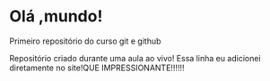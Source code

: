 # Olá ,mundo!
 Primeiro repositório do curso  git  e github

Repositório criado  durante uma  aula ao vivo!
Essa linha eu adicionei diretamente no site!QUE IMPRESSIONANTE!!!!!!
